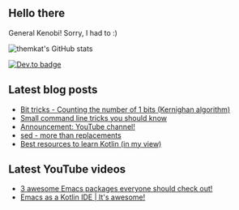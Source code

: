 ## Hello there
General Kenobi! Sorry, I had to :)

![themkat's GitHub stats](https://github-readme-stats.vercel.app/api?username=themkat)


[![Dev.to badge](https://img.shields.io/badge/-DevTo-lightgray?logo=dev.to)](https://dev.to/themkat)

<!--
**themkat/themkat** is a ✨ _special_ ✨ repository because its `README.md` (this file) appears on your GitHub profile.

Here are some ideas to get you started:

- 🔭 I’m currently working on ...
- 🌱 I’m currently learning ...
- 👯 I’m looking to collaborate on ...
- 🤔 I’m looking for help with ...
- 💬 Ask me about ...
- 📫 How to reach me: ...
- 😄 Pronouns: ...
- ⚡ Fun fact: ...
-->


## Latest blog posts
<!-- BLOG-POST-LIST:START -->
- [Bit tricks - Counting the number of 1 bits &lpar;Kernighan algorithm&rpar;](https://themkat.net/2022/10/22/bit_tricks_count_bits_kernighan.html)
- [Small command line tricks you should know](https://themkat.net/2022/10/18/small_command_line_tricks.html)
- [Announcement: YouTube channel!](https://themkat.net/2022/10/17/announcing_youtube_channel.html)
- [sed - more than replacements](https://themkat.net/2022/10/15/sed_more_than_replacements.html)
- [Best resources to learn Kotlin &lpar;in my view&rpar;](https://themkat.net/2022/10/11/learning_kotlin_resources.html)
<!-- BLOG-POST-LIST:END -->


## Latest YouTube videos
<!-- YOUTUBE-LIST:START -->
- [3 awesome Emacs packages everyone should check out!](https://www.youtube.com/watch?v=9O_0vwrLCow)
- [Emacs as a Kotlin IDE | It&#39;s awesome!](https://www.youtube.com/watch?v=J4s3T0dd5CY)
<!-- YOUTUBE-LIST:END -->
